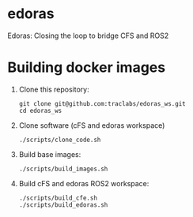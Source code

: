 # edoras
Edoras: Closing the loop to bridge CFS and ROS2

Building docker images
=======================

1. Clone this repository:
   ```
   git clone git@github.com:traclabs/edoras_ws.git
   cd edoras_ws
   ```

2. Clone software (cFS and edoras workspace)
   ```
   ./scripts/clone_code.sh
   ```
3. Build base images:
   ```
   ./scripts/build_images.sh
   ```
4. Build cFS and edoras ROS2 workspace:
   ```
   ./scripts/build_cfe.sh
   ./scripts/build_edoras.sh
   ```
